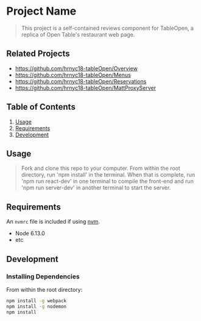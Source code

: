 # Project Name

> This project is a self-contained reviews component for TableOpen, a replica of Open Table's restaurant web page.

## Related Projects

  - https://github.com/hrnyc18-tableOpen/Overview
  - https://github.com/hrnyc18-tableOpen/Menus
  - https://github.com/hrnyc18-tableOpen/Reservations
  - https://github.com/hrnyc18-tableOpen/MattProxyServer

## Table of Contents

1. [Usage](#Usage)
1. [Requirements](#requirements)
1. [Development](#development)

## Usage

> Fork and clone this repo to your computer. From within the root directory, run 'npm install' in the terminal. When that is complete, run 'npm run react-dev' in one terminal to compile the front-end and run 'npm run server-dev' in another terminal to start the server.

## Requirements

An `nvmrc` file is included if using [nvm](https://github.com/creationix/nvm).

- Node 6.13.0
- etc

## Development

### Installing Dependencies

From within the root directory:

```sh
npm install -g webpack
npm install -g nodemon
npm install
```

